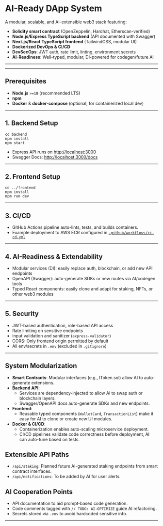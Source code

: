 # AI-Ready DApp System

A modular, scalable, and AI-extensible web3 stack featuring:

- **Solidity smart contract** (OpenZeppelin, Hardhat, Etherscan-verified)
- **Node.js/Express TypeScript backend** (API documented with Swagger)
- **Next.js/React TypeScript frontend** (TailwindCSS, modular UI)
- **Dockerized DevOps & CI/CD**
- **DevSecOps**: JWT auth, rate limit, linting, environment secrets
- **AI-Readiness**: Well-typed, modular, DI-powered for codegen/future AI

---

---

## Prerequisites

- **Node.js** `>=18` (recommended LTS)
- **npm**
- **Docker** & **docker-compose** (optional, for containerized local dev)

---

## 1. Backend Setup

```
cd backend
npm install
npm start
```

- Express API runs on [http://localhost:3000](http://localhost:3000)
- Swagger Docs: [http://localhost:3000/docs](http://localhost:3000/docs)

---

## 2. Frontend Setup

```
cd ../frontend
npm install
npm run dev
```

---

## 3. CI/CD

- GitHub Actions pipeline auto-lints, tests, and builds containers.
- Example deployment to AWS ECR configured in [`.github/workflows/ci-cd.yml`](.github/workflows/ci-cd.yml)

---

## 4. AI-Readiness & Extendability

- Modular services (DI): easily replace auth, blockchain, or add new API endpoints
- OpenAPI (Swagger): auto-generate SDKs or new routes via AI/codegen tools
- Typed React components: easily clone and adapt for staking, NFTs, or other web3 modules

---

## 5. Security

- JWT-based authentication, role-based API access
- Rate limiting on sensitive endpoints
- Input validation and sanitizer (`express-validator`)
- CORS: Only frontend origin permitted by default
- All env/secrets in `.env` (excluded in `.gitignore`)

---

## System Modularization

- **Smart Contracts**: Modular interfaces (e.g., IToken.sol) allow AI to auto-generate extensions.
- **Backend API**:
  - Services are dependency-injected to allow AI to swap auth or blockchain layers.
  - Swagger/OpenAPI docs auto-generate SDKs and new endpoints.
- **Frontend**:
  - Reusable typed components (`WalletCard`, `TransactionList`) make it easy for AI to clone or create new UI modules.
- **Docker & CI/CD**:
  - Containerization enables auto-scaling microservice deployment.
  - CI/CD pipelines validate code correctness before deployment, AI can auto-tune based on tests.

## Extensible API Paths

- `/api/staking`: Planned future AI-generated staking endpoints from smart contract interfaces.
- `/api/notifications`: To be added by AI for user alerts.

## AI Cooperation Points

- API documentation to aid prompt-based code generation.
- Code comments tagged with `// TODO: AI-OPTIMIZE` guide AI refactoring.
- Secrets stored via `.env` to avoid hardcoded sensitive info.

---
